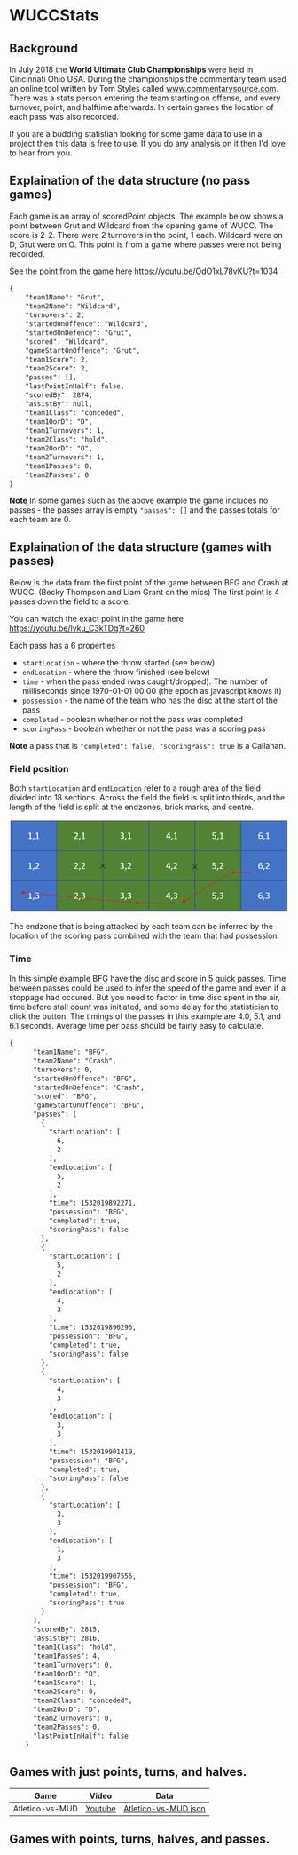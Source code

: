# WUCCStats

## Background
In July 2018 the **World Ultimate Club Championships** were held in Cincinnati Ohio USA. During the championships the commentary team used an online tool written by Tom Styles called www.commentarysource.com. There was a stats person entering the team starting on offense, and every turnover, point, and halftime afterwards. In certain games the location of each pass was also recorded. 

If you are a budding statistian looking for some game data to use in a project then this data is free to use. If you do any analysis on it then I'd love to hear from you. 

## Explaination of the data structure (no pass games)
Each game is an array of scoredPoint objects. The example below shows a point between Grut and Wildcard from the opening game of WUCC. The score is 2-2. There were 2 turnovers in the point, 1 each. Wildcard were on D, Grut were on O. This point is from a game where passes were not being recorded. 

See the point from the game here https://youtu.be/OdO1xL78vKU?t=1034

```
{
    "team1Name": "Grut",
    "team2Name": "Wildcard",
    "turnovers": 2,
    "startedOnOffence": "Wildcard",
    "startedOnDefence": "Grut",
    "scored": "Wildcard",
    "gameStartOnOffence": "Grut",
    "team1Score": 2,
    "team2Score": 2,
    "passes": [],
    "lastPointInHalf": false,
    "scoredBy": 2874,
    "assistBy": null,
    "team1Class": "conceded",
    "team1OorD": "D",
    "team1Turnovers": 1,
    "team2Class": "hold",
    "team2OorD": "O",
    "team2Turnovers": 1,
    "team1Passes": 0,
    "team2Passes": 0
}
```
**Note** In some games such as the above example the game includes no passes - the passes array is empty `"passes": []` and the passes totals for each team are 0.



## Explaination of the data structure (games with passes)
Below is the data from the first point of the game between BFG and Crash at WUCC. (Becky Thompson and Liam Grant on the mics) The first point is 4 passes down the field to a score. 

You can watch the exact point in the game here https://youtu.be/lvku_C3kTDg?t=260

Each pass has a 6 properties

- `startLocation` - where the throw started (see below)
- `endLocation` - where the throw finished (see below)
- `time` - when the pass ended (was caught/dropped). The number of milliseconds since 1970-01-01 00:00 (the epoch as javascript knows it)
- `possession` - the name of the team who has the disc at the start of the pass
- `completed` - boolean whether or not the pass was completed
- `scoringPass` - boolean whether or not the pass was a scoring pass

**Note** a pass that is `"completed": false, "scoringPass": true` is a Callahan.

### Field position
Both `startLocation` and `endLocation` refer to a rough area of the field divided into 18 sections. Across the field the field is split into thirds, and the length of the field is split at the endzones, brick marks, and centre. 

![alt Field Locations](./Ultimate-Field-Locations.PNG "Ultimate Field Locations")

The endzone that is being attacked by each team can be inferred by the location of the scoring pass combined with the team that had possession. 

### Time
In this simple example BFG have the disc and score in 5 quick passes. Time between passes could be used to infer the speed of the game and even if a stoppage had occured. But you need to factor in time disc spent in the air, time before stall count was initiated, and some delay for the statistician to click the button. The timings of the passes in this example are 4.0, 5.1, and 6.1 seconds. Average time per pass should be fairly easy to calculate.


```
{
      "team1Name": "BFG",
      "team2Name": "Crash",
      "turnovers": 0,
      "startedOnOffence": "BFG",
      "startedOnDefence": "Crash",
      "scored": "BFG",
      "gameStartOnOffence": "BFG",
      "passes": [
        {
          "startLocation": [
            6,
            2
          ],
          "endLocation": [
            5,
            2
          ],
          "time": 1532019892271,
          "possession": "BFG",
          "completed": true,
          "scoringPass": false
        },
        {
          "startLocation": [
            5,
            2
          ],
          "endLocation": [
            4,
            3
          ],
          "time": 1532019896296,
          "possession": "BFG",
          "completed": true,
          "scoringPass": false
        },
        {
          "startLocation": [
            4,
            3
          ],
          "endLocation": [
            3,
            3
          ],
          "time": 1532019901419,
          "possession": "BFG",
          "completed": true,
          "scoringPass": false
        },
        {
          "startLocation": [
            3,
            3
          ],
          "endLocation": [
            1,
            3
          ],
          "time": 1532019907556,
          "possession": "BFG",
          "completed": true,
          "scoringPass": true
        }
      ],
      "scoredBy": 2815,
      "assistBy": 2816,
      "team1Class": "hold",
      "team1Passes": 4,
      "team1Turnovers": 0,
      "team1OorD": "O",
      "team1Score": 1,
      "team2Score": 0,
      "team2Class": "conceded",
      "team2OorD": "D",
      "team2Turnovers": 0,
      "team2Passes": 0,
      "lastPointInHalf": false
    }
```



## Games with just points, turns, and halves.

|Game | Video| Data|
|---|---|---|
|Atletico-vs-MUD|[Youtube](https://youtu.be/HBaG-Wt3NeA)|[Atletico-vs-MUD.json](./GamesWithoutPasses/Atletico-vs-MUD.json)|

## Games with points, turns, halves, and passes.

